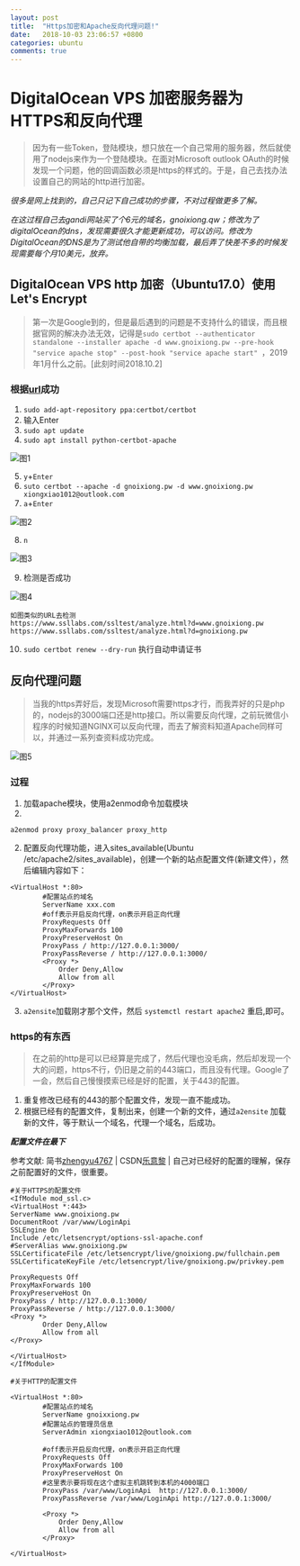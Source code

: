 ```yaml
---
layout: post
title:  "Https加密和Apache反向代理问题!"
date:   2018-10-03 23:06:57 +0800
categories: ubuntu
comments: true
---
```


# DigitalOcean VPS 加密服务器为HTTPS和反向代理

>因为有一些Token，登陆模块，想只放在一个自己常用的服务器，然后就使用了nodejs来作为一个登陆模块。在面对Microsoft outlook OAuth的时候发现一个问题，他的回调函数必须是https的样式的。于是，自己去找办法设置自己的网站的http进行加密。

*很多是网上找到的，自己只记下自己成功的步骤，不对过程做更多了解。*

*在这过程自己去gandi网站买了个6元的域名，gnoixiong.qw；修改为了digitalOcean的dns，发现需要很久才能更新成功，可以访问。修改为DigitalOcean的DNS是为了测试他自带的均衡加载，最后弄了快差不多的时候发现需要每个月10美元，放弃。*
## DigitalOcean VPS http 加密（Ubuntu17.0）**使用Let's Encrypt**
>第一次是Google到的，但是最后遇到的问题是不支持什么的错误，而且根据官网的解决办法无效，记得是`sudo certbot --authenticator standalone --installer apache -d www.gnoixiong.pw --pre-hook "service apache stop" --post-hook "service apache start"
`，2019年1月什么之前。[此刻时间2018.10.2]

### 根据[url](https://devanswers.co/lets-encrypt-ssl-apache-ubuntu-18-04/)成功
1. `sudo add-apt-repository ppa:certbot/certbot`
2. 输入Enter
3. `sudo apt update`
4. `sudo apt install python-certbot-apache`

![图1](https://res.cloudinary.com/xiongxiao/image/upload/v1538577134/github/images/2018-10-03-01.png)

5. `y`+`Enter`
6. `suto certbot --apache -d gnoixiong.pw -d www.gnoixiong.pw
xiongxiao1012@outlook.com`
7. `a`+`Enter`

![图2](https://res.cloudinary.com/xiongxiao/image/upload/v1538577134/github/images/2018-10-03-02.png)

8. `n`

![图3](https://res.cloudinary.com/xiongxiao/image/upload/v1538577134/github/images/2018-10-03-03.png)

9. 检测是否成功

![图4](https://res.cloudinary.com/xiongxiao/image/upload/v1538577134/github/images/2018-10-03-04.png)

```
如图类似的URL去检测
https://www.ssllabs.com/ssltest/analyze.html?d=www.gnoixiong.pw
https://www.ssllabs.com/ssltest/analyze.html?d=gnoixiong.pw
```
10. `sudo certbot renew --dry-run` 执行自动申请证书

## 反向代理问题
>当我的https弄好后，发现Microsoft需要https才行，而我弄好的只是php的，nodejs的3000端口还是http接口。所以需要反向代理，之前玩微信小程序的时候知道NGINX可以反向代理，而去了解资料知道Apache同样可以，并通过一系列查资料成功完成。

![图5](https://res.cloudinary.com/xiongxiao/image/upload/v1538577134/github/images/2018-10-03-05.png)

### 过程

1. 加载apache模块，使用a2enmod命令加载模块
2. 
```
a2enmod proxy proxy_balancer proxy_http
```

2. 配置反向代理功能，进入sites_available(Ubuntu /etc/apache2/sites_available)，创建一个新的站点配置文件(新建文件），然后编辑内容如下：

```
<VirtualHost *:80>
        #配置站点的域名
        ServerName xxx.com
        #off表示开启反向代理，on表示开启正向代理
        ProxyRequests Off
        ProxyMaxForwards 100
        ProxyPreserveHost On
        ProxyPass / http://127.0.0.1:3000/
        ProxyPassReverse / http://127.0.0.1:3000/
        <Proxy *>
            Order Deny,Allow
            Allow from all
        </Proxy>
</VirtualHost>
```

3. `a2ensite`加载刚才那个文件，然后 `systemctl restart apache2`  重启,即可。

### https的有东西
>在之前的http是可以已经算是完成了，然后代理也没毛病，然后却发现一个大的问题，https不行，仍旧是之前的443端口，而且没有代理。Google了一会，然后自己慢慢摸索已经是好的配置，关于443的配置。

1. 重复修改已经有的443的那个配置文件，发现一直不能成功。
2. 根据已经有的配置文件，复制出来，创建一个新的文件，通过`a2ensite` 加载新的文件，等于默认一个域名，代理一个域名，后成功。

***配置文件在最下***

参考文献:
    简书[zhengyu4767](https://www.jianshu.com/p/47eca94680aa) |
    CSDN[乐意黎](https://blog.csdn.net/aerchi/article/details/73605496) |
    自己对已经好的配置的理解，保存之前配置好的文件，很重要。


```
#关于HTTPS的配置文件
<IfModule mod_ssl.c>
<VirtualHost *:443>
ServerName www.gnoixiong.pw
DocumentRoot /var/www/LoginApi
SSLEngine On
Include /etc/letsencrypt/options-ssl-apache.conf
#ServerAlias www.gnoixiong.pw
SSLCertificateFile /etc/letsencrypt/live/gnoixiong.pw/fullchain.pem
SSLCertificateKeyFile /etc/letsencrypt/live/gnoixiong.pw/privkey.pem

ProxyRequests Off
ProxyMaxForwards 100
ProxyPreserveHost On
ProxyPass / http://127.0.0.1:3000/
ProxyPassReverse / http://127.0.0.1:3000/
<Proxy *>
        Order Deny,Allow
        Allow from all
</Proxy>

</VirtualHost>
</IfModule>

#关于HTTP的配置文件

<VirtualHost *:80>
        #配置站点的域名
        ServerName gnoixxiong.pw
        #配置站点的管理员信息
        ServerAdmin xiongxiao1012@outlook.com

        #off表示开启反向代理，on表示开启正向代理
        ProxyRequests Off
        ProxyMaxForwards 100
        ProxyPreserveHost On
        #这里表示要将现在这个虚拟主机跳转到本机的4000端口
        ProxyPass /var/www/LoginApi  http://127.0.0.1:3000/
        ProxyPassReverse /var/www/LoginApi http://127.0.0.1:3000/

        <Proxy *>
            Order Deny,Allow
            Allow from all
        </Proxy>

</VirtualHost>        
```

